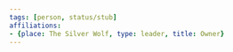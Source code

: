 ```yaml
---
tags: [person, status/stub]
affiliations: 
- {place: The Silver Wolf, type: leader, title: Owner}
---
```

